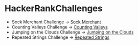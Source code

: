 # HackerRankChallenges
- Sock Merchant Challenge -> [Sock Merchant](https://github.com/WastedHymn/HackerRankChallenges/blob/master/CountingValleys.java)
- Counting Valleys Challenge -> [Counting Valleys](https://github.com/WastedHymn/HackerRankChallenges/blob/master/CountingValleys.java)
- Jumping on the Clouds Challenge -> [Jumping on the Clouds](https://github.com/WastedHymn/HackerRankChallenges/blob/master/JumpingOnTheClouds.java)
- Repeated Strings Challenge -> [Repeated Strings](https://github.com/WastedHymn/HackerRankChallenges/blob/master/RepeatedString.java)
